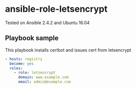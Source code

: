 # ansible-role-letsencrypt
Tested on Ansible 2.4.2 and Ubuntu 16.04

## Playbook sample
This playbook installs certbot and issues cert from letsencrypt
```yaml
- hosts: registry
  become: yes
  roles:
    - role: letsencrypt
      domain: www.example.com
      email: admin@example.com
```
